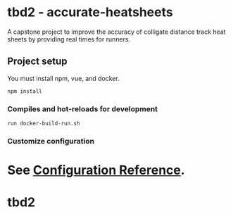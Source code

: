 # tbd2 - accurate-heatsheets
A capstone project to improve the accuracy of colligate distance track heat sheets by providing real times for runners.

## Project setup
You must install npm, vue, and docker.
```
npm install
```

### Compiles and hot-reloads for development
```
run docker-build-run.sh
```


### Customize configuration
See [Configuration Reference](https://cli.vuejs.org/config/).
=========
# tbd2

